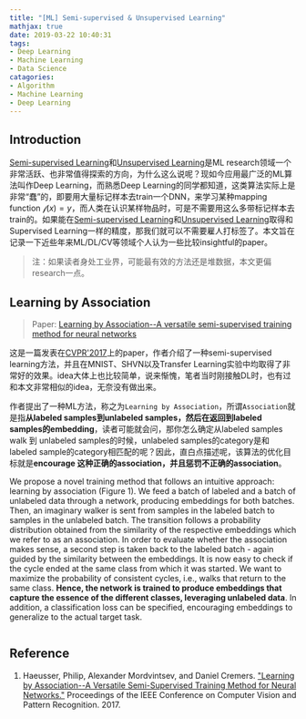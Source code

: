 ```yaml
---
title: "[ML] Semi-supervised & Unsupervised Learning"
mathjax: true
date: 2019-03-22 10:40:31
tags:
- Deep Learning
- Machine Learning
- Data Science
catagories:
- Algorithm
- Machine Learning
- Deep Learning
---
```

## Introduction
[Semi-supervised Learning](https://en.wikipedia.org/wiki/Semi-supervised_learning)和[Unsupervised Learning](https://en.wikipedia.org/wiki/Unsupervised_learning)是ML research领域一个非常活跃、也非常值得探索的方向，为什么这么说呢？现如今应用最广泛的ML算法叫作Deep Learning，而熟悉Deep Learning的同学都知道，这类算法实际上是非常“蠢”的，即要用大量标记样本去train一个DNN，来学习某种mapping function $\mathcal{f}(x)=y$，而人类在认识某样物品时，可是不需要用这么多带标记样本去train的。如果能在[Semi-supervised Learning](https://en.wikipedia.org/wiki/Semi-supervised_learning)和[Unsupervised Learning](https://en.wikipedia.org/wiki/Unsupervised_learning)取得和Supervised Learning一样的精度，那我们就可以不需要雇人打标签了。本文旨在记录一下近些年来ML/DL/CV等领域个人认为一些比较insightful的paper。
> 注：如果读者身处工业界，可能最有效的方法还是堆数据，本文更偏research一点。


## Learning by Association
> Paper: [Learning by Association--A versatile semi-supervised training method for neural networks](http://openaccess.thecvf.com/content_cvpr_2017/papers/Haeusser_Learning_by_Association_CVPR_2017_paper.pdf)

这是一篇发表在[CVPR'2017]()上的paper，作者介绍了一种semi-supervised learning方法，并且在MNIST、SHVN以及Transfer Learning实验中均取得了非常好的效果。idea大体上也比较简单，说来惭愧，笔者当时刚接触DL时，也有过和本文非常相似的idea，无奈没有做出来。

作者提出了一种ML方法，称之为```Learning by Association```，所谓```Association```就是指**从labeled samples到unlabeled samples，然后在返回到labeled samples的embedding**，读者可能就会问，那你怎么确定从labeled samples walk 到 unlabeled samples的时候，unlabeled samples的category是和labeled sample的category相匹配的呢？因此，直白点描述呢，该算法的优化目标就是**encourage 这种正确的association，并且惩罚不正确的association**。

We propose a novel training method that follows an intuitive approach: learning by association (Figure 1). We feed a batch of labeled and a batch of unlabeled data through a network, producing embeddings for both batches. Then, an imaginary walker is sent from samples in the labeled batch to samples in the unlabeled batch. The transition follows a probability distribution obtained from the similarity of the respective embeddings which we refer to as an association. In order to evaluate whether the association makes sense, a second step is taken back to the labeled batch - again guided by the similarity between the embeddings. It is now easy to check if the cycle ended at the same class from which it was started. We want to maximize the probability of consistent cycles, i.e., walks that return to the same class. **Hence, the network is trained to produce embeddings that capture the essence of the different classes, leveraging unlabeled data**. In addition, a classification loss can be specified, encouraging embeddings to generalize to the actual target task.

![]()


## Reference
1. Haeusser, Philip, Alexander Mordvintsev, and Daniel Cremers. ["Learning by Association--A Versatile Semi-Supervised Training Method for Neural Networks."](http://openaccess.thecvf.com/content_cvpr_2017/papers/Haeusser_Learning_by_Association_CVPR_2017_paper.pdf) Proceedings of the IEEE Conference on Computer Vision and Pattern Recognition. 2017.
